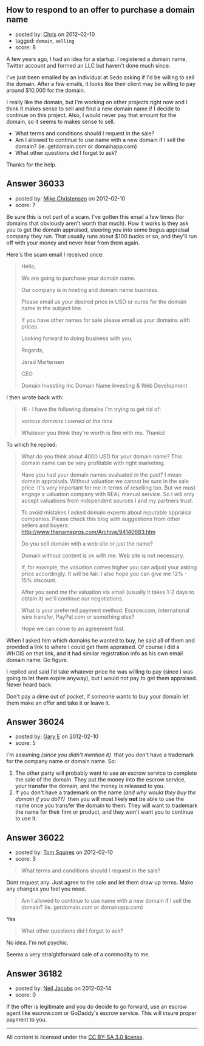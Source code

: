 ## How to respond to an offer to purchase a domain name

- posted by: [Chris](https://stackexchange.com/users/-1/16334-chris) on 2012-02-10
- tagged: `domain`, `selling`
- score: 8

A few years ago, I had an idea for a startup.  I registered a domain name, Twitter account and formed an LLC but haven't done much since.

I've just been emailed by an individual at Sedo asking if I'd be willing to sell the domain.  After a few emails, it looks like their client may be willing to pay around $10,000 for the domain.

I really like the domain, but I'm working on other projects right now and I think it makes sense to sell and find a new domain name if I decide to continue on this project.  Also, I would never pay that amount for the domain, so it seems to makes sense to sell.

* What terms and conditions should I request in the sale?
* Am I allowed to continue to use name with a new domain if I sell the domain? (ie. getdomain.com or domainapp.com)
* What other questions did I forget to ask?

Thanks for the help.


## Answer 36033

- posted by: [Mike Christensen](https://stackexchange.com/users/-1/16340-mike-christensen) on 2012-02-10
- score: 7

Be sure this is not part of a scam.  I've gotten this email a few times (for domains that obviously aren't worth that much).  How it works is they ask you to get the domain appraised, steering you into some bogus appraisal company they run.  That usually runs about $100 bucks or so, and they'll run off with your money and never hear from them again.

Here's the scam email I received once:

> Hello,
> 
> We are going to purchase your domain name.
> 
> Our company is in hosting and domain name business.
> 
> Please email us your desired price in USD or euros for the domain name
> in the subject line.
> 
> If you have other names for sale please email us your domains with
> prices.
> 
> Looking forward to doing business with you.
> 
> Regards,
> 
> Jerad Martensen
> 
> CEO
> 
> Domain Investing Inc Domain Name Investing & Web Development

I then wrote back with:

> Hi - I have the following domains I'm trying to get rid of:
> 
> *various domains I owned at the time*
> 
> Whatever you think they're worth is fine with me.  Thanks!

To which he replied:

> What do you think about 4000 USD for your domain name? This domain
> name can be very profitable with right marketing.
> 
> Have you had your domain names evaluated in the past? I mean domain
> appraisals. Without valuation we cannot be sure in the sale price.
> It's very important for me in terms of reselling too. But we must
> engage a valuation company with REAL manual service. So I will only
> accept valuations from independent sources I and my partners trust.
> 
> To avoid mistakes I asked domain experts about reputable appraisal
> companies. Please check this blog with suggestions from other sellers
> and buyers: http://www.thenamepros.com/Archive/94140683.htm
> 
> Do you sell domain with a web site or just the name?
> 
> Domain without content is ok with me. Web site is not necessary.
> 
> If, for example, the valuation comes higher you can adjust your asking
> price accordingly.  It will be fair. I also hope you can give me 12% -
> 15% discount.
> 
> After you send me the valuation via email (usually it takes 1-2 days
> to obtain it) we'll continue our negotiations.
> 
> What is your preferred payment method:  Escrow.com, International wire
> transfer, PayPal.com or something else?
> 
> Hope we can come to an agreement fast.

When I asked him which domains he wanted to buy, he said all of them and provided a link to where I could get them appraised.  Of course I did a WHOIS on that link, and it had similar registration info as his own email domain name.  Go figure.

I replied and said I'd take whatever price he was willing to pay (since I was going to let them expire anyway), but I would not pay to get them appraised.  Never heard back.

Don't pay a dime out of pocket, if someone wants to buy your domain let them make an offer and take it or leave it.





## Answer 36024

- posted by: [Gary E](https://stackexchange.com/users/-1/2587-gary-e) on 2012-02-10
- score: 5

I'm assuming *(since you didn't mention it)* &nbsp;that you don't have a trademark for the company name or domain name. So:

 1. The other party will probably want to use an escrow service to complete the sale of the domain. They put the money into the escrow service, your transfer the domain, and the money is released to you.
 2. If you don't have a trademark on the name *(and why would they buy the domain if you do??)* &nbsp;then you will most likely **not** be able to use the name once you transfer the domain to them. They will want to trademark the name for their firm or product, and they won't want you to continue to use it.




## Answer 36022

- posted by: [Tom Squires](https://stackexchange.com/users/-1/11392-tom-squires) on 2012-02-10
- score: 3

> What terms and conditions should I request in the sale?

Dont request any. Just agree to the sale and let them draw up terms. Make any changes you feel you need.

> Am I allowed to continue to use name with a new domain if I sell the
> domain? (ie. getdomain.com or domainapp.com)

Yes

> What other questions did I forget to ask?

No idea. I'm not psychic.

Seems a very straightforward sale of a commodity to me.


## Answer 36182

- posted by: [Neil Jacobs](https://stackexchange.com/users/-1/16429-neil-jacobs) on 2012-02-14
- score: 0

If the offer is legitimate and you do decide to go forward, use an escrow agent like escrow.com or GoDaddy's escrow service. This will insure proper payment to you.



---

All content is licensed under the [CC BY-SA 3.0 license](https://creativecommons.org/licenses/by-sa/3.0/).
